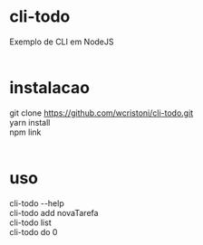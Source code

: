 # cli-todo
Exemplo de CLI em NodeJS<br><br>

# instalacao

git clone https://github.com/wcristoni/cli-todo.git<br> 
yarn install<br>
npm link<br><br>

# uso
cli-todo --help<br>
cli-todo add novaTarefa<br>
cli-todo list<br>
cli-todo do 0<br>
